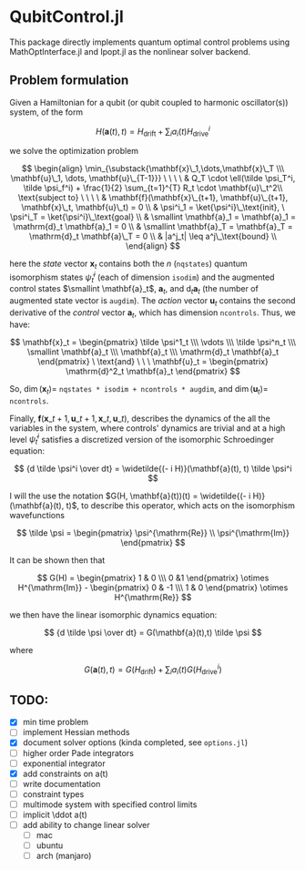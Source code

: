 # QubitControl.jl

This package directly implements quantum optimal control problems using MathOptInterface.jl and Ipopt.jl as the nonlinear solver backend.

## Problem formulation

Given a Hamiltonian for a qubit (or qubit coupled to harmonic oscillator(s)) system, of the form

$$
H(\mathbf{{a}}(t), t ) = H_{\text{drift}} + \sum_{i} a_i(t) H_{\text{drive}}^i
$$

we solve the optimization problem

$$
\begin{align}
\min_{\substack{\mathbf{x}\_1,\dots,\mathbf{x}\_T \\\ \mathbf{u}\_1, \dots, \mathbf{u}\_{T-1}}} \ \ \ \ 
& Q_T \cdot \ell(\tilde \psi_T^i, \tilde \psi_f^i) + \frac{1}{2} \sum_{t=1}^{T} R_t \cdot \mathbf{u}\_t^2\\ 
\text{subject to} \ \ \ \ 
& \mathbf{f}(\mathbf{x}\_{t+1}, \mathbf{u}\_{t+1}, \mathbf{x}\_t, \mathbf{u}\_t) = 0  \\
& \psi^i_1 = \ket{\psi^i}\_\text{init}, \ \psi^i_T = \ket{\psi^i}\_\text{goal} \\
& \smallint \mathbf{a}_1 = \mathbf{a}_1 = \mathrm{d}_t \mathbf{a}_1 = 0 \\  
& \smallint \mathbf{a}_T = \mathbf{a}_T = \mathrm{d}_t \mathbf{a}\_T = 0 \\
& |a^j_t| \leq a^j\_\text{bound} \\
\end{align}
$$

here the *state* vector $\mathbf{x}_t$ contains both the $n$ (`nqstates`) quantum isomorphism states $\tilde \psi^i_t$ (each of dimension `isodim`) and the augmented control states $\smallint \mathbf{a}_t$, $\mathbf{a}_t$, and $\mathrm{d}_t \mathbf{a}_t$ (the number of augmented state vector is `augdim`). The *action* vector $\mathbf{u}_t$ contains the second derivative of the *control* vector $\mathbf{a}_t$, which has dimension `ncontrols`. Thus, we have:

$$
\mathbf{x}_t = \begin{pmatrix} \tilde \psi^1_t \\\ \vdots \\\ \tilde \psi^n_t \\\ \smallint \mathbf{a}_t \\\ \mathbf{a}_t \\\ \mathrm{d}_t \mathbf{a}_t \end{pmatrix} \ \text{and} \ \ \ \mathbf{u}_t = \begin{pmatrix} \mathrm{d}^2_t \mathbf{a}_t  \end{pmatrix}
$$

So, $\dim(\mathbf{x}_t) =$ `nqstates * isodim + ncontrols * augdim`, and $\dim(\mathbf{u}_t)=$ `ncontrols`.

Finally, $\mathbf{f}(\mathbf{x}\_{t+1}, \mathbf{u}\_{t+1}, \mathbf{x}\_t, \mathbf{u}\_t)$, describes the dynamics of the all the variables in the system, where controls' dynamics are trivial and at a high level $\tilde \psi^i_t$ satisfies a discretized version of the isomorphic Schroedinger equation:

$$
{d \tilde \psi^i \over dt} = \widetilde{(- i H)}(\mathbf{a}(t), t) \tilde \psi^i
$$

I will the use the notation $G(H, \mathbf{a}(t))(t) = \widetilde{(- i H)}(\mathbf{a}(t), t)$, to describe this operator, which acts on the isomorphism wavefunctions 

$$
\tilde \psi = \begin{pmatrix} \psi^{\mathrm{Re}} \\ \psi^{\mathrm{Im}} \end{pmatrix}
$$ 

It can be shown then that

$$
G(H) = \begin{pmatrix} 1 & 0 \\\ 0 &1 \end{pmatrix} \otimes H^{\mathrm{Im}} - \begin{pmatrix} 0 & -1 \\\ 1 & 0 \end{pmatrix} \otimes H^{\mathrm{Re}}
$$

we then have the linear isomorphic dynamics equation:

$$
{d \tilde \psi \over dt} = G(\mathbf{a}(t),t) \tilde \psi
$$

where

$$
G(\mathbf{a}(t),t) = G(H_{\text{drift}}) + \sum_i a_i(t) G(H_{\text{drive}}^i) 
$$

## TODO: 

- [x] min time problem
- [ ] implement Hessian methods
- [x] document solver options (kinda completed, see `options.jl`)
- [ ] higher order Pade integrators
- [ ] exponential integrator
- [x] add constraints on a(t)
- [ ] write documentation 
- [ ] constraint types
- [ ] multimode system with specified control limits
- [ ] implicit \ddot a(t)
- [ ] add ability to change linear solver
  - [ ] mac
  - [ ] ubuntu
  - [ ] arch (manjaro)
